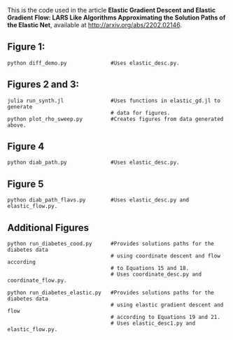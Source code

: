 This is the code used in the article **Elastic Gradient Descent and Elastic Gradient Flow: LARS Like Algorithms Approximating the Solution Paths of the Elastic Net**, available at http://arxiv.org/abs/2202.02146.


## Figure 1:
```
python diff_demo.py              #Uses elastic_desc.py.
```

## Figures 2 and 3:
```
julia run_synth.jl               #Uses functions in elastic_gd.jl to generate 
                                 # data for figures.
python plot_rho_sweep.py         #Creates figures from data generated above.
```

## Figure 4
```
python diab_path.py              #Uses elastic_desc.py.
```

## Figure 5
```
python diab_path_flavs.py        #Uses elastic_desc.py and elastic_flow.py.
```

## Additional Figures
```
python run_diabetes_cood.py      #Provides solutions paths for the diabetes data
                                 # using coordinate descent and flow according
                                 # to Equations 15 and 18.
                                 # Uses coordinate_desc.py and coordinate_flow.py.
```

```
python run_diabetes_elastic.py   #Provides solutions paths for the diabetes data
                                 # using elastic gradient descent and flow
                                 # according to Equations 19 and 21.
                                 # Uses elastic_desc1.py and elastic_flow.py.
```
